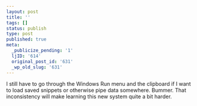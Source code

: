 ```yaml
---
layout: post
title: ''
tags: []
status: publish
type: post
published: true
meta:
  _publicize_pending: '1'
  ljID: '614'
  original_post_id: '631'
  _wp_old_slug: '631'
---
```

I still have to go through the Windows Run menu and the clipboard if I want to load saved snippets or otherwise pipe data somewhere.  Bummer.  That inconsistency will make learning this new system quite a bit harder.
